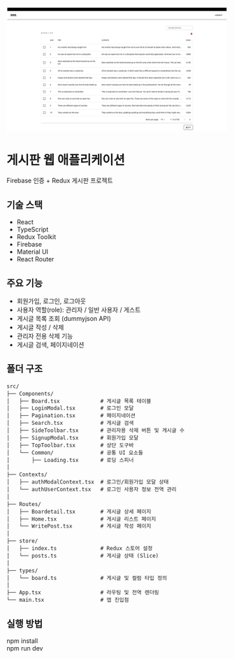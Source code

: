 ![미리보기](image.png)

# 게시판 웹 애플리케이션

Firebase 인증 + Redux 게시판 프로젝트

## 기술 스택

- React
- TypeScript
- Redux Toolkit
- Firebase
- Material UI
- React Router

## 주요 기능

- 회원가입, 로그인, 로그아웃
- 사용자 역할(role): 관리자 / 일반 사용자 / 게스트
- 게시글 목록 조회 (dummyjson API)
- 게시글 작성 / 삭제
- 관리자 전용 삭제 기능
- 게시글 검색, 페이지네이션

## 폴더 구조
```txt
src/
├── Components/
│   ├── Board.tsx             # 게시글 목록 테이블
│   ├── LoginModal.tsx        # 로그인 모달
│   ├── Pagination.tsx        # 페이지네이션
│   ├── Search.tsx            # 게시글 검색
│   ├── SideToolbar.tsx       # 관리자용 삭제 버튼 및 게시글 수
│   ├── SignupModal.tsx       # 회원가입 모달
│   ├── TopToolbar.tsx        # 상단 도구바
│   └── Common/               # 공통 UI 요소들
│       ├── Loading.tsx       # 로딩 스피너
│
├── Contexts/
│   ├── authModalContext.tsx  # 로그인/회원가입 모달 상태
│   └── authUserContext.tsx   # 로그인 사용자 정보 전역 관리
│
├── Routes/
│   ├── Boardetail.tsx        # 게시글 상세 페이지
│   ├── Home.tsx              # 게시글 리스트 페이지
│   └── WritePost.tsx         # 게시글 작성 페이지
│
├── store/
│   ├── index.ts              # Redux 스토어 설정
│   └── posts.ts              # 게시글 상태 (Slice)
│
├── types/
│   └── board.ts              # 게시글 및 컬럼 타입 정의
│
├── App.tsx                   # 라우팅 및 전역 렌더링
└── main.tsx                  # 앱 진입점
```

## 실행 방법

npm install<br> 
npm run dev

